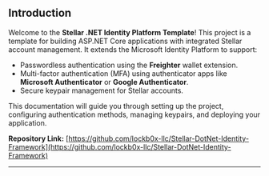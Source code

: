 ## Introduction

Welcome to the **Stellar .NET Identity Platform Template**! This project is a template for building ASP.NET Core applications with integrated Stellar account management. It extends the Microsoft Identity Platform to support:

- Passwordless authentication using the **Freighter** wallet extension.
- Multi-factor authentication (MFA) using authenticator apps like **Microsoft Authenticator** or **Google Authenticator**.
- Secure keypair management for Stellar accounts.

This documentation will guide you through setting up the project, configuring authentication methods, managing keypairs, and deploying your application.

**Repository Link:** [https://github.com/lockb0x-llc/Stellar-DotNet-Identity-Framework](https://github.com/lockb0x-llc/Stellar-DotNet-Identity-Framework)

---

